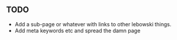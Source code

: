 TODO
----

* Add a sub-page or whatever with links to other lebowski things.
* Add meta keywords etc and spread the damn page
